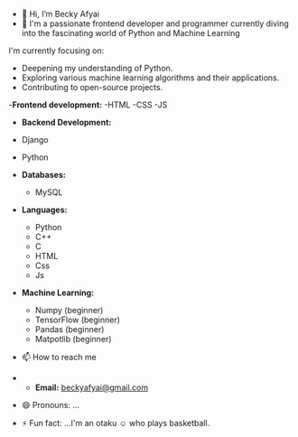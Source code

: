 - 👋 Hi, I’m Becky Afyai 
- 👀 I'm a passionate frontend developer and programmer currently diving into the fascinating world of Python and Machine Learning 

I'm currently focusing on:
- Deepening my understanding of Python.
- Exploring various machine learning algorithms and their applications.
- Contributing to open-source projects.
  
-**Frontend development:** 
-HTML
-CSS
-JS

- **Backend Development:**
- Django
- Python 

- **Databases:**
  - MySQL
  

- **Languages:**
  - Python
  - C++
  - C
  - HTML
  - Css
  - Js

- **Machine Learning:**
  - Numpy (beginner)
  - TensorFlow (beginner)
  - Pandas (beginner)
  - Matpotlib (beginner)
    
- 📫 How to reach me
- - **Email:** [beckyafyai@gmail.com](mailto:beckyafyai@gmail.com)
- 😄 Pronouns: ...
- ⚡ Fun fact: ...I'm an otaku ☺ who plays basketball.

<!---
Beca824/Beca824 is a ✨ special ✨ repository because its `README.md` (this file) appears on your GitHub profile.
You can click the Preview link to take a look at your changes.
--->

